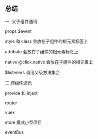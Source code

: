 ##  总结

一. 父子组件通讯

props  $event

style 和 class 会放在子组件的根元素标签上

attribute 会放在子组件的根元素标签上

native @click.native 会放在子组件的根元素上

$listeners 调用父级方法集合



二.跨组件通讯

provide 和 inject

router

vuex

store 模式小型项目

eventBus